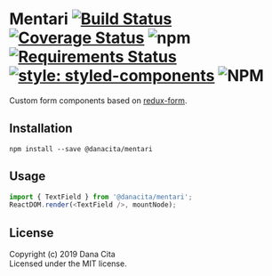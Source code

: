 # Mentari [![Build Status](https://travis-ci.com/danacita/mentari.svg?branch=master)](https://travis-ci.com/danacita/mentari) [![Coverage Status](https://coveralls.io/repos/github/danacita/mentari/badge.svg?branch=master)](https://coveralls.io/github/danacita/mentari?branch=master) ![npm](https://img.shields.io/npm/v/@danacita/mentari.svg) [![Requirements Status](https://requires.io/github/danacita/mentari/requirements.svg?branch=master)](https://requires.io/github/danacita/mentari/requirements/?branch=master) [![style: styled-components](https://img.shields.io/badge/style-%F0%9F%92%85%20styled--components-orange.svg?colorB=daa357&colorA=db748e)](https://github.com/styled-components/styled-components) ![NPM](https://img.shields.io/npm/l/@danacita/mentari.svg)

Custom form components based on [redux-form](https://github.com/erikras/redux-form/).

## Installation

```
npm install --save @danacita/mentari
```

## Usage

```js
import { TextField } from '@danacita/mentari';
ReactDOM.render(<TextField />, mountNode);
```

## License

Copyright (c) 2019 Dana Cita  
Licensed under the MIT license.
